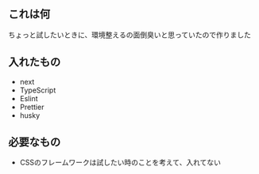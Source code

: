 ## これは何
ちょっと試したいときに、環境整えるの面倒臭いと思っていたので作りました

## 入れたもの
- next
- TypeScript
- Eslint
- Prettier
- husky

## 必要なもの
- CSSのフレームワークは試したい時のことを考えて、入れてない
